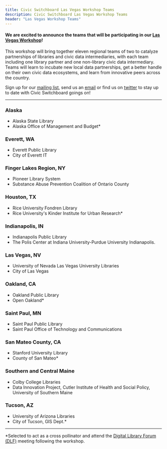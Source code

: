 ```yaml
---
title: Civic Switchboard Las Vegas Workshop Teams
description: Civic Switchboard Las Vegas Workshop Teams
header: "Las Vegas Workshop Teams"
---
```


#### We are excited to announce the teams that will be participating in our [Las Vegas Workshop](https://civic-switchboard.github.io/updates/post_7)!
  
This workshop will bring together eleven regional teams of two to catalyze partnerships of libraries and civic data intermediaries, with each team including one library partner and one non-library civic data intermediary. Teams will learn to incubate new local data partnerships, get a better handle on their own civic data ecosystems, and learn from innovative peers across the country.     

Sign up for our [mailing list](https://civicswitchboard.us17.list-manage.com/subscribe?u=530c4fdb234145e8e1e6b5307&id=3ae069cc9d), send us an [email](mailto:civic-switchboard@pitt.edu) or find us on [twitter](https://twitter.com/civicswitch) to stay up to date with Civic Switchboard goings on! 

---

### Alaska
- Alaska State Library  
- Alaska Office of Management and Budget*

### Everett, WA
- Everett Public Library
- City of Everett IT 

### Finger Lakes Region, NY
- Pioneer Library System
- Substance Abuse Prevention Coalition of Ontario County

### Houston, TX
- Rice University Fondren Library  
- Rice University's Kinder Institute for Urban Research*

### Indianapolis, IN
- Indianapolis Public Library
- The Polis Center at Indiana University-Purdue University Indianapolis.

### Las Vegas, NV 
- University of Nevada Las Vegas University Libraries
- City of Las Vegas  

### Oakland, CA  
- Oakland Public Library
- Open Oakland*

### Saint Paul, MN
- Saint Paul Public Library
- Saint Paul Office of Technology and Communications

### San Mateo County, CA
- Stanford University Library
- County of San Mateo*

### Southern and Central Maine
- Colby College Libraries 
- Data Innovation Project, Cutler Institute of Health and Social Policy, University of Southern Maine 

### Tucson, AZ
- University of Arizona Libraries
- City of Tucson, GIS Dept.*


---  

*Selected to act as a cross pollinator and attend the [Digital Library Forum (DLF)](https://forum2018.diglib.org/) meeting following the workshop.
